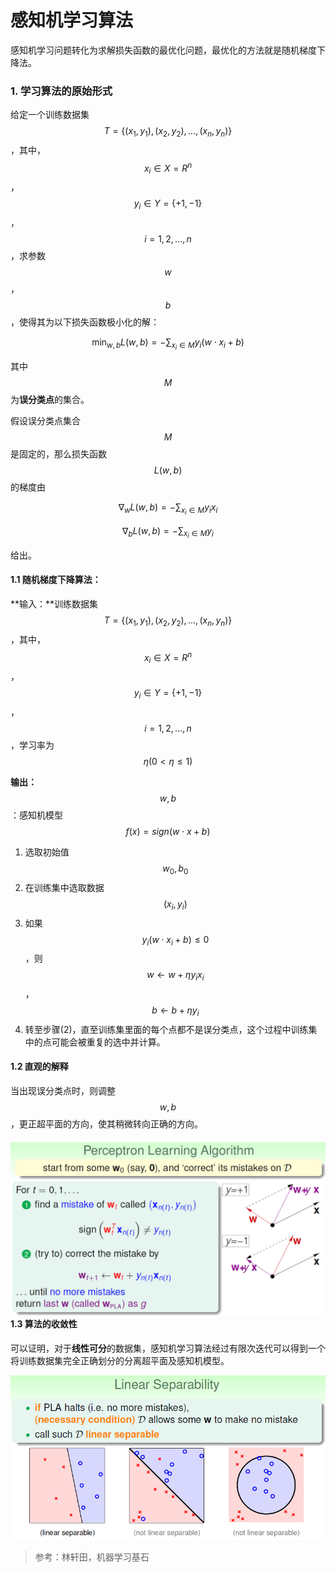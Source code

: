 # 感知机学习算法

感知机学习问题转化为求解损失函数的最优化问题，最优化的方法就是随机梯度下降法。

### 1. 学习算法的原始形式

给定一个训练数据集$$T=\{(x_1,y_1),(x_2,y_2),...,(x_n,y_n)\}$$，其中，$$x_i\in X= R^n$$，$$y_i\in Y=\lbrace+1,-1\rbrace$$，$$i=1,2,...,n$$，求参数$$w$$，$$b$$，使得其为以下损失函数极小化的解：


$$
\min_{w,b}L(w,b)=-\displaystyle\sum_{x_i\in M}y_i(w\cdot x_i+b)
$$


其中$$M$$为**误分类点**的集合。

假设误分类点集合$$M$$是固定的，那么损失函数$$L(w,b)$$的梯度由


$$
\nabla_w L(w,b)=-\displaystyle\sum_{x_i\in M}y_i x_i
$$



$$
\nabla_b L(w,b)=-\displaystyle\sum_{x_i\in M}y_i
$$


给出。

#### 1.1 **随机梯度下降算法**：

**输入：**训练数据集$$T=\{(x_1,y_1),(x_2,y_2),...,(x_n,y_n)\}$$，其中，$$x_i\in X= R^n$$，$$y_i\in Y=\lbrace+1,-1\rbrace$$，$$i=1,2,...,n$$，学习率为$$    \eta(0<\eta\leqslant1)$$

**输出：**$$w,b$$：感知机模型$$f(x)=sign(w\cdot x+b)$$

1. 选取初始值$$w_0,b_0$$
2. 在训练集中选取数据$$(x_i,y_i)$$
3. 如果$$y_i(w\cdot x_i+b)\leqslant0$$，则$$w ← w+\eta y_ix_i$$，$$b← b+\eta y_i$$
4. 转至步骤\(2\)，直至训练集里面的每个点都不是误分类点，这个过程中训练集中的点可能会被重复的选中并计算。

#### 1.2 **直观的解释**

当出现误分类点时，则调整$$w,b$$，更正超平面的方向，使其稍微转向正确的方向。

#### ![](/assets/PLA.PNG)1.3 算法的收敛性

可以证明，对于**线性可分**的数据集，感知机学习算法经过有限次迭代可以得到一个将训练数据集完全正确划分的分离超平面及感知机模型。

![](/assets/PLA3.PNG)

> 参考：林轩田，机器学习基石



